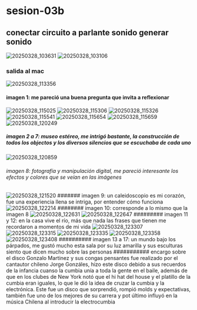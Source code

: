 # sesion-03b
## conectar circuito a parlante sonido generar sonido
![20250328_103631](https://github.com/user-attachments/assets/67824e78-0fa7-4255-bae8-8d0a3a654fc3)
![20250328_103106](https://github.com/user-attachments/assets/eeef162e-a21f-48d8-b2a5-218cf39ba59e)
### salida al mac
![20250328_113356](https://github.com/user-attachments/assets/74a5627a-28de-4dad-a964-e2256bee0bc8)
#### imagen 1: me pareció una buena pregunta que invita a reflexionar
![20250328_115025](https://github.com/user-attachments/assets/2ab1ab83-f6cd-46e7-b4e9-4083ddd01291)
![20250328_115306](https://github.com/user-attachments/assets/5b31b9ec-b12e-4b9c-8b32-bda7e3d58931)
![20250328_115326](https://github.com/user-attachments/assets/c4674dac-6e2d-4c75-8ae0-bb64792c3bb3)
![20250328_115541](https://github.com/user-attachments/assets/751df378-e485-4517-8ddf-4af44d873afa)
![20250328_115654](https://github.com/user-attachments/assets/863461e2-bcda-431f-a791-833df1298787)
![20250328_115659](https://github.com/user-attachments/assets/248918fe-3553-4413-aff4-e93cb39d9917)
![20250328_120249](https://github.com/user-attachments/assets/94f53c40-2fd8-4589-a0fd-198eba19a6b8)
##### imagen 2 a 7: museo estéreo, me intrigó bastante, la construcción de todos los objectos y los diversos silencios que se escuchaba de cada uno
![20250328_120859](https://github.com/user-attachments/assets/db49949c-1a22-4c89-addc-db47264bc894)
###### imagen 8: fotografía y manipulación digital, me pareció interesante los efectos y colores que se veían en las imágenes
![20250328_121520](https://github.com/user-attachments/assets/18f1b198-04de-4afd-870a-a9e415cbf2b5)
####### imagen 9: un caleidoscopio es mi corazón, fue una experiencia llena se intriga, por entender cómo funciona
![20250328_122214](https://github.com/user-attachments/assets/92bad2bd-2485-45cf-b55f-2eefeffe6dbd)
######## imagen 10: corresponde a lo mismo que la imagen 8
![20250328_122631](https://github.com/user-attachments/assets/ef9b2f2f-d2f6-4b3f-957c-0a2fd0fd3639)
![20250328_122647](https://github.com/user-attachments/assets/590b2ff9-e082-4a4f-85c0-5f9d59fef2ac)
######### imagen 11 y 12: en la casa vive el río, más que nada las frases que tienen me recordaron a momentos de mi vida
![20250328_123307](https://github.com/user-attachments/assets/24ebd545-2bab-44a9-b551-2db364f3b673)
![20250328_123315](https://github.com/user-attachments/assets/259cb4ad-1a61-439c-9616-24662fd77587)
![20250328_123335](https://github.com/user-attachments/assets/74c83257-891a-4e2a-805c-0a3f22aa25ea)
![20250328_123358](https://github.com/user-attachments/assets/e4126f71-fdc3-4a39-a878-6509578f6dee)
![20250328_123408](https://github.com/user-attachments/assets/44628a77-0b1d-40f4-b4f3-ab8641ddffb2)
########## imagen 13 a 17: un mundo bajo los párpados, me gustó mucho esta sala por su luz amarilla y sus esculturas siento que dicen mucho sobre las personas
########### encargo sobre el disco Gonzalo Martinez y sus congas pensantes fue realizado por el cantautor chileno Jorge Gonzáles, hizo este disco debido a sus recuerdos de la infancia cuanso la cumbia unía a toda la gente en el baile, además de que en los clubes de New York notó que el hi hat del house y el platillo de la cumbia eran iguales, lo que le dió la idea de cruzar la cumbia y la electrónica. Este fue un disco que sorprendió, rompió molds y expectativas, también fue uno de los mejores de su carrera y pot último influyó en la música Chilena al introducir la electrocumbia
